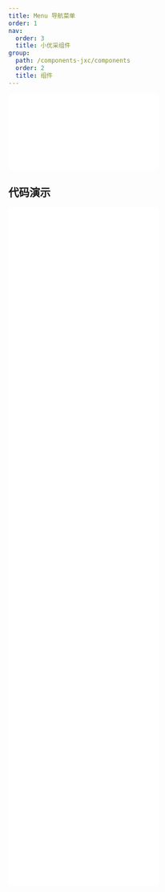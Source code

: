 ```yaml
---
title: Menu 导航菜单
order: 1
nav:
  order: 3
  title: 小优采组件
group:
  path: /components-jxc/components
  order: 2
  title: 组件
---
```


<div>
<embed src="@docs-common/menu/index.md"></embed>
</div>
        
## 代码演示

<Row gutter=8>

  <Col span=24>
    
  <div class="code-box"><embed src="@abiz-rc-jxc/menu/demo/horizontal-menu-jxc.md"></embed></div>
          
  <div class="code-box"><embed src="@abiz-rc-jxc/menu/demo/inline-collapsed-menu-jxc.md"></embed></div>
          
  <div class="code-box"><embed src="@abiz-rc-jxc/menu/demo/inline-menu-jxc.md"></embed></div>
          
  <div class="code-box"><embed src="@abiz-rc-jxc/menu/demo/sider-current-menu-jxc.md"></embed></div>
          
  <div class="code-box"><embed src="@abiz-rc-jxc/menu/demo/style-debug-menu-jxc.md"></embed></div>
          
  <div class="code-box"><embed src="@abiz-rc-jxc/menu/demo/switch-mode-menu-jxc.md"></embed></div>
          
  <div class="code-box"><embed src="@abiz-rc-jxc/menu/demo/theme-menu-jxc.md"></embed></div>
          
  <div class="code-box"><embed src="@abiz-rc-jxc/menu/demo/vertical-menu-jxc.md"></embed></div>
          
  </Col>
          
</Row>
        
<div><embed src="@docs-common/menu/index-api.md"></embed><div>
        